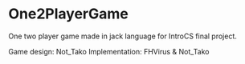 # One2PlayerGame

One two player game made in jack language for IntroCS final project.

Game design: Not_Tako
Implementation: FHVirus & Not_Tako
